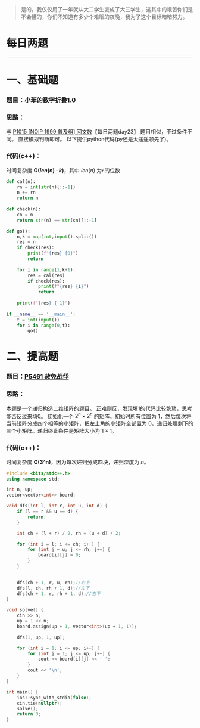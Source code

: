 >是的，我仅仅用了一年就从大二学生变成了大三学生，这其中的艰苦你们是不会懂的，你们不知道有多少个难眠的夜晚，我为了这个目标暗暗努力。

# 每日两题
---


# 一、基础题
### 题目：[小苯的数字折叠1.0](https://ac.nowcoder.com/acm/problem/300162)

### 思路：
与 [P1015 [NOIP 1999 普及组] 回文数](https://www.luogu.com.cn/problem/P1015)【每日两题day23】 题目相似，不过条件不同。
直接模拟判断即可。
以下提供python代码(py还是太遥遥领先了)。
### 代码(c++)：
时间复杂度 **O($len(n) \cdot k$)**，其中 $len(n)$ 为`n`的位数

```py
def cal(n):
    rn = int(str(n)[::-1])
    n += rn
    return n
    
def check(n):
    cn = n
    return str(n) == str(cn)[::-1]

def go():
    n,k = map(int,input().split())
    res = n
    if check(res):
        print(f"{res} {0}")
        return
    
    for i in range(1,k+1):
        res = cal(res)
        if check(res):
            print(f"{res} {i}")
            return
        
    print(f"{res} {-1}")
    
if __name__ == '__main__':
    t = int(input())
    for i in range(0,t):
        go()
```

# 二、提高题
### 题目：[P5461 赦免战俘](https://www.luogu.com.cn/problem/P5461)

### 思路：

本题是一个递归构造二维矩阵的题目。
正难则反，发现填1的代码比较繁琐，思考能否反过来填0。
初始化一个 $2^n \times 2^n$ 的矩阵。初始时所有位置为 $1$，然后每次将当前矩阵分成四个相等的小矩阵，把左上角的小矩阵全部置为 $0$，递归处理剩下的三个小矩阵。递归终止条件是矩阵大小为 $1 \times 1$。

### 代码(c++)：
时间复杂度 **O(3^n)**，因为每次递归分成四块，递归深度为 $n$。

```cpp
#include <bits/stdc++.h>
using namespace std;

int n, up;
vector<vector<int>> board;

void dfs(int l, int r, int u, int d) {
    if (l == r && u == d) {
        return;
    }

    int ch = (l + r) / 2, rh = (u + d) / 2;

    for (int i = l; i <= ch; i++) {
        for (int j = u; j <= rh; j++) {
            board[i][j] = 0;
        }
    }

    
    dfs(ch + 1, r, u, rh);//右上
    dfs(l, ch, rh + 1, d);//左下
    dfs(ch + 1, r, rh + 1, d);//右下
}

void solve() {
    cin >> n;
    up = 1 << n;
    board.assign(up + 1, vector<int>(up + 1, 1));

    dfs(1, up, 1, up);

    for (int i = 1; i <= up; i++) {
        for (int j = 1; j <= up; j++) {
            cout << board[i][j] << ' ';
        }
        cout << '\n';
    }
}

int main() {
    ios::sync_with_stdio(false);
    cin.tie(nullptr);
    solve();
    return 0;
}
```

